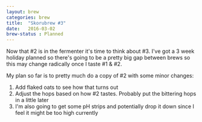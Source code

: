 ```yaml
---
layout: brew
categories: brew
title:  "Skorubrew #3"
date:   2016-03-02
brew-status : Planned
---
```


Now that #2 is in the fermenter it's time to think about #3. I've got a 3 week holiday planned so there's going to be a pretty big gap between brews so this may change radically once I taste #1 & #2.

My plan so far is to pretty much do a copy of #2 with some minor changes:

1. Add flaked oats to see how that turns out
1. Adjust the hops based on how #2 tastes. Probably put the bittering hops in a little later
1. I'm also going to get some pH strips and potentially drop it down since I feel it might be too high currently